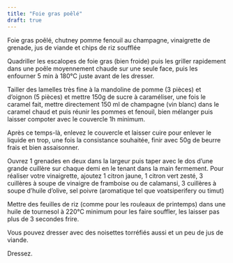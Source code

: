 ```yaml
---
title: "Foie gras poêlé"
draft: true
---
```


Foie gras poêlé, chutney pomme fenouil au champagne, vinaigrette de grenade, jus de viande et chips de riz soufflée

Quadriller les escalopes de foie gras (bien froide) puis les griller rapidement dans une poêle moyennement chaude sur une seule face, puis les enfourner 5 min à 180°C juste avant de les dresser.

Tailler des lamelles très fine à la mandoline de pomme (3 pièces) et d’oignon (5 pièces) et mettre 150g de sucre à caraméliser, une fois le caramel fait, mettre directement 150 ml de champagne (vin blanc) dans le caramel chaud et puis réunir les pommes et fenouil, bien mélanger puis laisser compoter avec le couvercle 1h minimum. 

Après ce temps-là, enlevez le couvercle et laisser cuire pour enlever le liquide en trop, une fois la consistance souhaitée, finir avec 50g de beurre frais et bien assaisonner.

Ouvrez 1 grenades en deux dans la largeur puis taper avec le dos d’une grande cuillère sur chaque demi en le tenant dans la main fermement. Pour réaliser votre vinaigrette, ajoutez 1 citron jaune, 1 citron vert zesté, 3 cuillères à soupe de vinaigre de framboise ou de calamansi, 3 cuillères à soupe d’huile d’olive, sel poivre (aromatique tel que voatsiperifery ou timut)

Mettre des feuilles de riz (comme pour les rouleaux de printemps) dans une huile de tournesol à 220°C minimum pour les faire souffler, les laisser pas plus de 3 secondes frire.

Vous pouvez dresser avec des noisettes torréfiés aussi et un peu de jus de viande.

Dressez.
